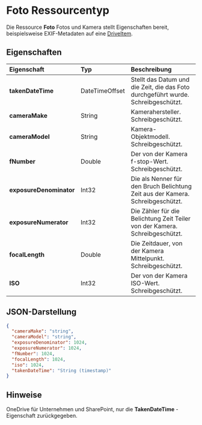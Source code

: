 # <a name="photo-resource-type"></a>Foto Ressourcentyp

Die Ressource **Foto** Fotos und Kamera stellt Eigenschaften bereit, beispielsweise EXIF-Metadaten auf eine [DriveItem](driveitem.md).


## <a name="properties"></a>Eigenschaften
| Eigenschaft                | Typ                      | Beschreibung                                                     |
|:------------------------|:--------------------------|:----------------------------------------------------------------|
| **takenDateTime**       | DateTimeOffset            | Stellt das Datum und die Zeit, die das Foto durchgeführt wurde. Schreibgeschützt.               |
| **cameraMake**          | String                    | Kamerahersteller. Schreibgeschützt.                                            |
| **cameraModel**         | String                    | Kamera-Objektmodell. Schreibgeschützt.                                                   |
| **fNumber**             | Double                    | Der von der Kamera f-stop-Wert. Schreibgeschützt.                               |
| **exposureDenominator** | Int32                     | Die als Nenner für den Bruch Belichtung Zeit aus der Kamera. Schreibgeschützt. |
| **exposureNumerator**   | Int32                     | Die Zähler für die Belichtung Zeit Teiler von der Kamera. Schreibgeschützt.   |
| **focalLength**         | Double                    | Die Zeitdauer, von der Kamera Mittelpunkt. Schreibgeschützt.                               |
| **ISO**                 | Int32                     | Der von der Kamera ISO-Wert. Schreibgeschützt.                                  |

## <a name="json-representation"></a>JSON-Darstellung

<!-- {
  "blockType": "resource",
  "optionalProperties": [  ],
  "@odata.type": "microsoft.graph.photo"
}-->
```json
{
  "cameraMake": "string",
  "cameraModel": "string",
  "exposureDenominator": 1024,
  "exposureNumerator": 1024,
  "fNumber": 1024,
  "focalLength": 1024,
  "iso": 1024,
  "takenDateTime": "String (timestamp)"
}
```

## <a name="remarks"></a>Hinweise
OneDrive für Unternehmen und SharePoint, nur die **TakenDateTime** -Eigenschaft zurückgegeben.


<!-- uuid: 8fcb5dbc-d5aa-4681-8e31-b001d5168d79
2015-10-25 14:57:30 UTC -->
<!-- {
  "type": "#page.annotation",
  "description": "photo resource",
  "keywords": "",
  "section": "documentation",
  "tocPath": ""
}-->
